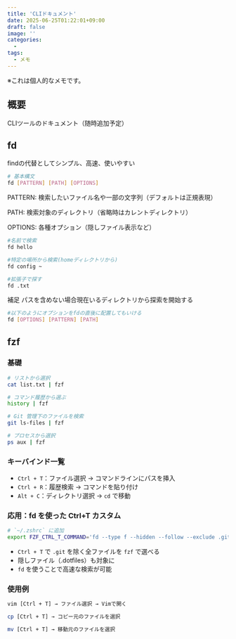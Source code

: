```yaml
---
title: 'CLIドキュメント'
date: 2025-06-25T01:22:01+09:00
draft: false
image: ''
categories:
  -
tags:
  - メモ
---
```


※これは個人的なメモです。

## 概要
CLIツールのドキュメント（随時追加予定）

## fd

findの代替としてシンプル、高速、使いやすい

```bash
# 基本構文
fd [PATTERN] [PATH] [OPTIONS]
```
PATTERN: 検索したいファイル名や一部の文字列（デフォルトは正規表現）

PATH: 検索対象のディレクトリ（省略時はカレントディレクトリ）

OPTIONS: 各種オプション（隠しファイル表示など）

```bash
#名前で検索
fd hello

#特定の場所から検索(homeディレクトリから)
fd config ~

#拡張子で探す
fd .txt

```
補足
パスを含めない場合現在いるディレクトリから探索を開始する

```bash
#以下のようにオプションをfdの直後に配置してもいける
fd [OPTIONS] [PATTERN] [PATH]

```

## fzf

### 基礎

```bash
# リストから選択
cat list.txt | fzf

# コマンド履歴から選ぶ
history | fzf

# Git 管理下のファイルを検索
git ls-files | fzf

# プロセスから選択
ps aux | fzf
```

### キーバインド一覧
- `Ctrl + T`：ファイル選択 → コマンドラインにパスを挿入
- `Ctrl + R`：履歴検索 → コマンドを貼り付け
- `Alt + C`：ディレクトリ選択 → `cd` で移動


### 応用：fd を使った Ctrl+T カスタム
```sh
# `~/.zshrc` に追加
export FZF_CTRL_T_COMMAND='fd --type f --hidden --follow --exclude .git'
```

- `Ctrl + T` で `.git` を除く全ファイルを `fzf` で選べる
- 隠しファイル（.dotfiles）も対象に
- `fd` を使うことで高速な検索が可能

### 使用例
```sh
vim [Ctrl + T] → ファイル選択 → Vimで開く

cp [Ctrl + T] → コピー元のファイルを選択

mv [Ctrl + T] → 移動元のファイルを選択
```

